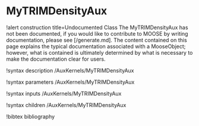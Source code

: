 <!-- MOOSE Documentation Stub: Remove this when content is added. -->

# MyTRIMDensityAux

!alert construction title=Undocumented Class
The MyTRIMDensityAux has not been documented, if you would like to contribute to MOOSE by
writing documentation, please see [/generate.md]. The content contained on this page explains
the typical documentation associated with a MooseObject; however, what is contained is ultimately
determined by what is necessary to make the documentation clear for users.

!syntax description /AuxKernels/MyTRIMDensityAux

!syntax parameters /AuxKernels/MyTRIMDensityAux

!syntax inputs /AuxKernels/MyTRIMDensityAux

!syntax children /AuxKernels/MyTRIMDensityAux

!bibtex bibliography
